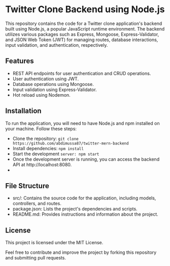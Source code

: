 # Twitter Clone Backend using Node.js
This repository contains the code for a Twitter clone application's backend built using Node.js, a popular JavaScript runtime environment. The backend utilizes various packages such as Express, Mongoose, Express-Validator, and JSON Web Token (JWT) for managing routes, database interactions, input validation, and authentication, respectively.

## Features
- REST API endpoints for user authentication and CRUD operations.
- User authentication using JWT.
- Database operations using Mongoose.
- Input validation using Express-Validator.
- Hot reload using Nodemon.
  
## Installation
To run the application, you will need to have Node.js and npm installed on your machine. Follow these steps:
- Clone the repository: `git clone https://github.com/abdimussa87/twitter-mern-backend`
- Install dependencies: `npm install`
- Start the development `server: npm start`
- Once the development server is running, you can access the backend API at http://localhost:8080.
- 
## File Structure
- src/: Contains the source code for the application, including models, controllers, and routes.
- package.json: Lists the project's dependencies and scripts.
- README.md: Provides instructions and information about the project.

## License
This project is licensed under the MIT License.

Feel free to contribute and improve the project by forking this repository and submitting pull requests.
